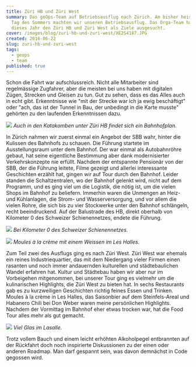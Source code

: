 ```yaml
---
title: Züri HB und Züri West
summary: Das geOps-Team auf Betriebsausflug nach Zürich. Am bisher heissesten
  Tag des Sommers machten wir unseren Betriebsausflug. Das Orga-Team hatte für
  dieses Jahr den Züri HB und Züri West als Ziele ausgesucht.
cover: /images/blog/zuri-hb-und-zuri-west/XE2S4187.JPG
created: 2016-06-22
slug: zuri-hb-und-zuri-west
tags:
  - geops
  - team
published: true
---
```


Schon die Fahrt war aufschlussreich. Nicht alle Mitarbeiter sind regelmässige Zugfahrer, aber die meisten bei uns haben mit digitalen Zügen, Strecken und Gleisen zu tun. Gut zu sehen, dass es das Alles auch in echt gibt. Erkenntnisse wie "mit der Strecke war ich ja ewig beschäftigt" oder "ach, das ist der Tunnel in Bau, der unbedingt in die Karte musste" gehörten zu den laufenden Erkenntnissen dazu.

![](/images/blog/zuri-hb-und-zuri-west/XE2S4147.png) 
_Auch in den Katakomben unter Züri HB findet sich ein Bahnhofplan._

In Zürich nahmen wir zuerst einmal ein Angebot der SBB wahr, hinter die Kulissen des Bahnhofs zu schauen. Die Führung startete im Ausstellungsraum unter dem Bahnhof. Der war einmal als Autobahnröhre gebaut, hat seine eigentliche Bestimmung aber dank modernisierter Verkehrskonzepte nie erfüllt. Nachdem der entspannte Pensionär von der SBB, der die Führung leitete, Filme gezeigt und allerlei interessante Geschichten erzählt hat, gingen wir auf Tour durch den Bahnhof. Leider standen die Schaltzentralen, wo der Bahnhof gelenkt wird, nicht auf dem Programm, und es ging viel um die Logistik, die nötig ist, um die vielen Shops im Bahnhof zu beliefern. Immerhin waren die Unmengen an Heiz- und Kühlanlagen, die Strom- und Wasserversorgung, und vor allem die vielen Rohre, die sich bis zu vier Stockwerke unter den Bahnhof schlängeln, recht beeindruckend. Auf der Balustrade des HB, direkt oberhalb von Kilometer 0 des Schweizer Schienennetzes, endete die Führung.

![](/images/blog/zuri-hb-und-zuri-west/XE2S4154.png) 
_Bei Kilometer 0 des Schweizer Schienennetzes._

![](/images/blog/zuri-hb-und-zuri-west/XE2S4185.png) 
_Moules à la crème mit einem Weissen im Les Halles._

Zum Teil zwei des Ausflugs ging es nach Züri West. Züri West war ehemals ein reines Industriequartier, das mit dem Niedergang vieler Firmen einen rasanten und noch immer andauernden kulturellen und städtebaulichen Wandel erfahren hat. Kultur und Städtebau haben wir aber nur im Vorbeigehen mitgenommen, bei unserer Tour ging es vielmehr um die kulinarischen Highlights, die Züri West zu bieten hat. In sechs Restaurants gab es zu kurzweiligen Geschichten richtig feines Essen und Trinken. Moules à la crème in Les Halles, das Saisonbier auf dem Steinfels-Areal und Habanero Chili bei Don Weber waren meine persönlichen Highlights. Nachdem der Vormittag im Bahnhof eher etwas trocken war, hat die Food Tour alles mehr als gut gemacht.

![](/images/blog/zuri-hb-und-zuri-west/XE2S4176.png) 
_Viel Glas im Lasalle._

Trotz vollem Bauch und einem leicht erhöhten Alkoholpegel entbrannten auf der Rückfahrt doch noch inspirierte Diskussionen zu der einen oder anderen Roadmap. Man darf gespannt sein, was davon demnächst in Code gegossen wird.

